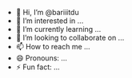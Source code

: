 - 👋 Hi, I’m @bariiitdu
- 👀 I’m interested in ...
- 🌱 I’m currently learning ...
- 💞️ I’m looking to collaborate on ...
- 📫 How to reach me ...
- 😄 Pronouns: ...
- ⚡ Fun fact: ...

<!---
bariiitdu/bariiitdu is a ✨ special ✨ repository because its `README.md` (this file) appears on your GitHub profile.
You can click the Preview link to take a look at your changes.
--->
